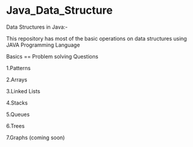 # Java_Data_Structure
Data Structures in Java:-

This repository has most of the basic operations on data structures using JAVA Programming Language

Basics == Problem solving Questions

1.Patterns

2.Arrays

3.Linked Lists

4.Stacks

5.Queues

6.Trees

7.Graphs (coming soon)
